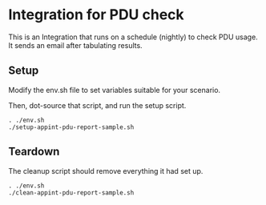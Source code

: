 # Integration for PDU check

This is an Integration that runs on a schedule (nightly) to check PDU usage.
It sends an email after tabulating results.

## Setup

Modify the env.sh file to set variables suitable for your scenario.

Then, dot-source that script, and run the setup script.

```
. ./env.sh
./setup-appint-pdu-report-sample.sh
```

## Teardown

The cleanup script should remove everything it had set up.

```
. ./env.sh
./clean-appint-pdu-report-sample.sh
```

